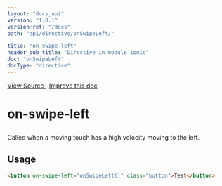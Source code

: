 ```yaml
---
layout: "docs_api"
version: "1.0.1"
versionHref: "/docs"
path: "api/directive/onSwipeLeft/"

title: "on-swipe-left"
header_sub_title: "Directive in module ionic"
doc: "onSwipeLeft"
docType: "directive"
---
```


<div class="improve-docs">
  <a href='https://github.com/driftyco/ionic-v1/blob/master/js/angular/directive/gesture.js#L265'>
    View Source
  </a>
  &nbsp;
  <a href='http://github.com/driftyco/ionic/edit/master/js/angular/directive/gesture.js#L265'>
    Improve this doc
  </a>
</div>




<h1 class="api-title">

  on-swipe-left



</h1>





Called when a moving touch has a high velocity moving to the left.








  
<h2 id="usage">Usage</h2>
  
```html
<button on-swipe-left="onSwipeLeft()" class="button">Test</button>
```
  
  

  





